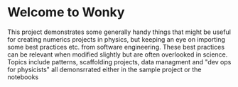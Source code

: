 # Welcome to Wonky

This project demonstrates some generally handy things that might be useful for creating numerics projects in physics, but keeping an eye on importing some best practices etc. from software engineering. 
These best practices can be relevant when modified slightly but are often overlooked in science. Topics include patterns, scaffolding projects, data managment and "dev ops for physicists" all demonsrrated either in the sample project or the notebooks
